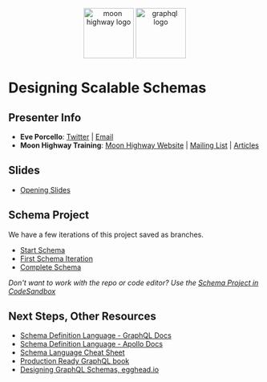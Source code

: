 <p align="center">
<img src="https://i.imgur.com/migo24P.png" width="100" alt="moon highway logo"/>
<img src="https://upload.wikimedia.org/wikipedia/commons/thumb/1/17/GraphQL_Logo.svg/512px-GraphQL_Logo.svg.png" width="100" alt="graphql logo"/>
</p>

# Designing Scalable Schemas


## Presenter Info

- **Eve Porcello**: [Twitter](https://twitter.com/eveporcello) | [Email](mailto:eve@moonhighway.com)
- **Moon Highway Training**: [Moon Highway Website](https://www.moonhighway.com) | [Mailing List](http://bit.ly/moonhighway) | [Articles](https://www.moonhighway.com/articles)

## Slides

- [Opening Slides](https://slides.com/moonhighway/schema-design)

## Schema Project

We have a few iterations of this project saved as branches.

- [Start Schema](https://github.com/MoonHighway/pet-library-schema)
- [First Schema Iteration](https://github.com/MoonHighway/pet-library-schema/tree/initial-schema)
- [Complete Schema](https://github.com/MoonHighway/pet-library-schema/tree/complete)

_Don't want to work with the repo or code editor? Use the [Schema Project in CodeSandbox](https://codesandbox.io/s/github/moonhighway/pet-library-schema)_

## Next Steps, Other Resources

- [Schema Definition Language - GraphQL Docs](https://graphql.org/learn/schema/)
- [Schema Definition Language - Apollo Docs](https://www.apollographql.com/docs/apollo-server/schema/schema/)
- [Schema Language Cheat Sheet](https://github.com/sogko/graphql-schema-language-cheat-sheet)
- [Production Ready GraphQL book](https://productionreadygraphql.com/)
- [Designing GraphQL Schemas, egghead.io](https://egghead.io/courses/designing-graphql-schemas-99db)
